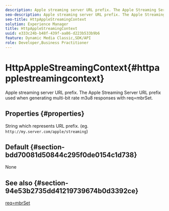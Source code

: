 ```yaml
---
description: Apple streaming server URL prefix. The Apple Streaming Server URL prefix used when generating multi-bit rate m3u8 responses with req=mbrSet.
seo-description: Apple streaming server URL prefix. The Apple Streaming Server URL prefix used when generating multi-bit rate m3u8 responses with req=mbrSet.
seo-title: HttpAppleStreamingContext
solution: Experience Manager
title: HttpAppleStreamingContext
uuid: e333c24b-b48f-439f-aa86-d223b533b9b6
feature: Dynamic Media Classic,SDK/API
role: Developer,Business Practitioner
---
```


# HttpAppleStreamingContext{#httpapplestreamingcontext}

Apple streaming server URL prefix. The Apple Streaming Server URL prefix used when generating multi-bit rate m3u8 responses with req=mbrSet.

## Properties {#properties}

String which represents URL prefix. (eg. `http://my.server.com/apple/streaming`)

## Default {#section-bdd70081d50844c295f0de0154c1d738}

None

## See also {#section-94e53b2735dd41219739674b0d3392ce}

[req=mbrSet](../../../../../is-api/http-ref/image-serving-api-ref/c-http-protocol-reference/c-command-reference/r-req/r-mbrset.md#reference-603d75babde74508a878c27bd4cced73) 
